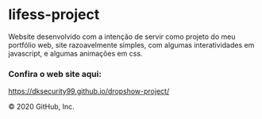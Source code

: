 # lifess-project

Website desenvolvido com a intenção de servir como projeto do meu portfólio web, site razoavelmente simples, com algumas interatividades em javascript, e algumas animações em css.

### Confira o web site aqui:
https://dksecurity99.github.io/dropshow-project/

© 2020 GitHub, Inc.
